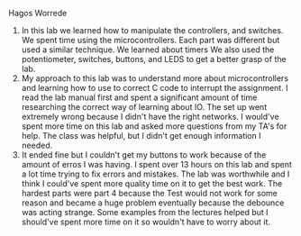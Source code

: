 Hagos Worrede
1. In this lab we learned how to manipulate the controllers, and switches. We spent time using 
the microcontrollers. Each part was different but used a similar technique. We learned about timers 
We also used the potentiometer, switches, buttons, and LEDS to get a better grasp of the lab. 
2. My approach to this lab was to understand more about microcontrollers and learning how to use to correct
C code to interrupt the assignment. I read the lab manual first and spent a significant amount of time researching
the correct way of learning about IO. The set up went extremely wrong because I didn't have the right networks. 
I would've spent more time on this lab and asked more questions from my TA's for help. The class was helpful, but 
I didn't get enough information I needed. 
3. It ended fine but I couldn't get my buttons to work because of the amount of erros I was having. I spent over 13 hours 
on this lab and spent a lot time trying to fix errors and mistakes. The lab was worthwhile and I think I could've spent more 
quality time on it to get the best work. The hardest parts were part 4 because the Test would not work for some reason and became 
a huge problem eventually because the debounce was acting strange. Some examples from the lectures helped but I should've spent more 
time on it so wouldn't have to worry about it. 